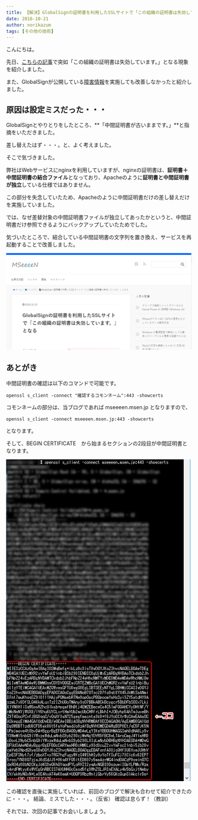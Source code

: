 ```yaml
---
title: 【解決】GlobalSignの証明書を利用したSSLサイトで「この組織の証明書は失効しています。」となる
date: 2016-10-21
author: norikazum
tags: [その他の技術]
---
```


こんにちは。

先日、[こちらの記事](https://mseeeen.msen.jp/suddenly-expired-with-ssl-cert-by-global-sign/)で突如「この組織の証明書は失効しています。」となる現象を紹介しました。

また、GlobalSignが公開している[障害情報](https://jp.globalsign.com/info/detail.php?no=1476381069)を実施しても改善しなかったと紹介しました。

## 原因は設定ミスだった・・・ 
GlobalSignとやりとりをしたところ、**「中間証明書が古いままです。」**と指摘をいただきました。

差し替えたはず・・・。と、よく考えました。

そこで気づきました。

弊社はWebサービスにnginxを利用していますが、nginxの証明書は、**証明書＋中間証明書の結合ファイル**となっており、Apacheのように**証明書と中間証明書が独立**している仕様ではありません。

この部分を失念していたため、Apacheのように中間証明書だけの差し替えだけを実施していました。

では、なぜ差替対象の中間証明書ファイルが独立してあったかというと、中間証明書だけ参照できるようにバックアップしていたためでした。

気づいたところで、結合している中間証明書の文字列を置き換え、サービスを再起動することで改善しました。

![2016-10-17_20h09_09](images/suddenly-expired-with-ssl-cert-by-global-sign-2-1.png)

## あとがき

中間証明書の確認は以下のコマンドで可能です。

```
openssl s_client -connect "確認するコモンネーム":443 -showcerts
```

コモンネームの部分は、当ブログであれば mseeeen.msen.jp となりますので、
```
openssl s_client -connect mseeeen.msen.jp:443 -showcerts
```
となります。

そして、BEGIN CERTIFICATE　から始まるセクションの2段目が中間証明書となります。

![2016-10-17_20h06_40](images/suddenly-expired-with-ssl-cert-by-global-sign-2-2.png)

この確認を直後に実施していれば、前回のブログで解決も合わせて紹介できたのに・・・。
結論、ミスでした・・・。（反省）
確認は怠らず！（教訓）

それでは、次回の記事でお会いしましょう。